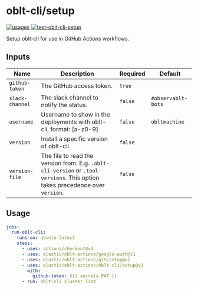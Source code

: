# <!--name-->oblt-cli/setup<!--/name-->

[![usages](https://img.shields.io/badge/usages-white?logo=githubactions&logoColor=blue)](https://github.com/search?q=elastic%2Foblt-actions%2Foblt-cli%2Fsetup+%28path%3A.github%2Fworkflows+OR+path%3A**%2Faction.yml+OR+path%3A**%2Faction.yaml%29&type=code)
[![test-oblt-cli-setup](https://github.com/elastic/oblt-actions/actions/workflows/test-oblt-cli-setup.yml/badge.svg?branch=main)](https://github.com/elastic/oblt-actions/actions/workflows/test-oblt-cli-setup.yml)

<!--description-->
Setup oblt-cli for use in GitHub Actions workflows.
<!--/description-->

## Inputs
<!--inputs-->
| Name            | Description                                                                                                                   | Required | Default            |
|-----------------|-------------------------------------------------------------------------------------------------------------------------------|----------|--------------------|
| `github-token`  | The GitHub access token.                                                                                                      | `true`   | ` `                |
| `slack-channel` | The slack channel to notify the status.                                                                                       | `false`  | `#observablt-bots` |
| `username`      | Username to show in the deployments with oblt-cli, format: [a-z0-9]                                                           | `false`  | `obltmachine`      |
| `version`       | Install a specific version of oblt-cli                                                                                        | `false`  | ` `                |
| `version-file`  | The file to read the version from. E.g. `.oblt-cli-version` or `.tool-versions`. This option takes precedence over `version`. | `false`  | ` `                |
<!--/inputs-->

## Usage
<!--usage action="elastic/oblt-actions/**" version="env:VERSION"-->
```yaml
jobs:
  run-oblt-cli:
    runs-on: ubuntu-latest
    steps:
      - uses: actions/checkout@v4
      - uses: elastic/oblt-actions/google-auth@v1
      - uses: elastic/oblt-actions/git/setup@v1
      - uses: elastic/oblt-actions/oblt-cli/setup@v1
        with:
          github-token: ${{ secrets.PAT }}
      - run: oblt-cli cluster list
```
<!--/usage-->
